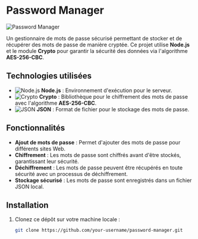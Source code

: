 # Password Manager

![Password Manager](https://img.shields.io/badge/Password%20Manager-Secure-blue)

Un gestionnaire de mots de passe sécurisé permettant de stocker et de récupérer des mots de passe de manière cryptée. Ce projet utilise **Node.js** et le module **Crypto** pour garantir la sécurité des données via l'algorithme **AES-256-CBC**.

## Technologies utilisées

- ![Node.js](https://img.shields.io/badge/Node.js-4FA3FF?logo=node.js&logoColor=white) **Node.js** : Environnement d'exécution pour le serveur.
- ![Crypto](https://img.shields.io/badge/Crypto-111?logo=crypto&logoColor=white) **Crypto** : Bibliothèque pour le chiffrement des mots de passe avec l'algorithme **AES-256-CBC**.
- ![JSON](https://img.shields.io/badge/JSON-000?logo=json&logoColor=white) **JSON** : Format de fichier pour le stockage des mots de passe.

## Fonctionnalités

- **Ajout de mots de passe** : Permet d'ajouter des mots de passe pour différents sites Web.
- **Chiffrement** : Les mots de passe sont chiffrés avant d'être stockés, garantissant leur sécurité.
- **Déchiffrement** : Les mots de passe peuvent être récupérés en toute sécurité avec un processus de déchiffrement.
- **Stockage sécurisé** : Les mots de passe sont enregistrés dans un fichier JSON local.

## Installation

1. Clonez ce dépôt sur votre machine locale :

   ```bash
   git clone https://github.com/your-username/password-manager.git

